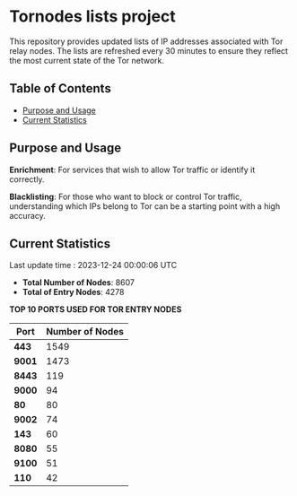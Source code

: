 # Tornodes lists project

This repository provides updated lists of IP addresses associated with Tor relay nodes. The lists are refreshed every 30 minutes to ensure they reflect the most current state of the Tor network.

## Table of Contents

- [Purpose and Usage](#purpose-and-usage)
- [Current Statistics](#current-statistics)


## Purpose and Usage

**Enrichment**: For services that wish to allow Tor traffic or identify it correctly.

**Blacklisting**: For those who want to block or control Tor traffic, understanding which IPs belong to Tor can be a starting point with a high accuracy.

## Current Statistics

Last update time : 2023-12-24 00:00:06 UTC

- **Total Number of Nodes**: 8607
- **Total of Entry Nodes**: 4278

**TOP 10 PORTS USED FOR TOR ENTRY NODES**

| **Port** | **Number of Nodes** |
|------|-----------------|
| **443**   | 1549  |
| **9001**   | 1473  |
| **8443**   | 119  |
| **9000**   | 94  |
| **80**   | 80  |
| **9002**   | 74  |
| **143**   | 60  |
| **8080**   | 55  |
| **9100**   | 51  |
| **110**   | 42  |

